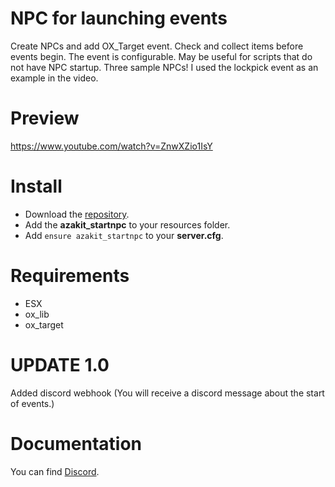 # NPC for launching events
Create NPCs and add OX_Target event.
Check and collect items before events begin. The event is configurable.
May be useful for scripts that do not have NPC startup.
Three sample NPCs!
I used the lockpick event as an example in the video.

# Preview
https://www.youtube.com/watch?v=ZnwXZio1IsY

# Install
- Download the [repository](https://github.com/](https://github.com/AzakitHU/azakit_startnpc)).
- Add the **azakit_startnpc** to your resources folder.
- Add `ensure azakit_startnpc` to your **server.cfg**.

# Requirements
- ESX
- ox_lib
- ox_target

# UPDATE 1.0
Added discord webhook
(You will receive a discord message about the start of events.)

# Documentation
You can find [Discord](https://discord.gg/DmsF6DbCJ9).
